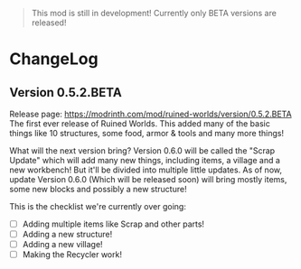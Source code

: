 > This mod is still in development! Currently only BETA versions are released!
# ChangeLog
## Version 0.5.2.BETA
Release page: https://modrinth.com/mod/ruined-worlds/version/0.5.2.BETA<br/>
The first ever release of Ruined Worlds. This added many of the basic things like 10 structures, some food, armor & tools and many more things!

What will the next version bring? Version 0.6.0 will be called the "Scrap Update" which will add many new things, including items, a village and a new workbench! But it'll be divided into multiple little updates. As of now, update Version 0.6.0 (Which will be released soon) will bring mostly items, some new blocks and possibly a new structure!

This is the checklist we're currently over going:
- [ ] Adding multiple items like Scrap and other parts!
- [ ] Adding a new structure!
- [ ] Adding a new village!
- [ ] Making the Recycler work!
